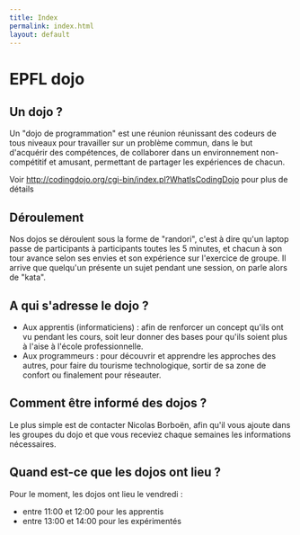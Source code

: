 ```yaml
---
title: Index
permalink: index.html
layout: default
---
```

EPFL dojo
=========

Un dojo ?
---------
Un "dojo de programmation" est une réunion réunissant des codeurs de tous niveaux pour travailler sur un problème commun, dans le but d'acquérir des compétences, de collaborer dans un environnement non-compétitif et amusant, permettant de partager les expériences de chacun.

  Voir <http://codingdojo.org/cgi-bin/index.pl?WhatIsCodingDojo> pour plus de détails

## Déroulement

Nos dojos se déroulent sous la forme de "randori", c'est à dire qu'un laptop passe de participants à participants toutes les 5 minutes, et chacun à son tour avance selon ses envies et son expérience sur l'exercice de groupe.
Il arrive que quelqu'un présente un sujet pendant une session, on parle alors de "kata".


## A qui s'adresse le dojo ?

* Aux apprentis (informaticiens) : afin de renforcer un concept qu'ils ont vu pendant les cours, soit leur donner des bases pour qu'ils soient plus à l'aise à l'école professionnelle.
* Aux programmeurs : pour découvrir et apprendre les approches des autres, pour faire du tourisme technologique, sortir de sa zone de confort ou finalement pour réseauter.

## Comment être informé des dojos ?

Le plus simple est de contacter Nicolas Borboën, afin qu'il vous ajoute dans les groupes du dojo et que vous receviez chaque semaines les informations nécessaires.

## Quand est-ce que les dojos ont lieu ?

Pour le moment, les dojos ont lieu le vendredi :
* entre 11:00 et 12:00 pour les apprentis
* entre 13:00 et 14:00 pour les expérimentés
